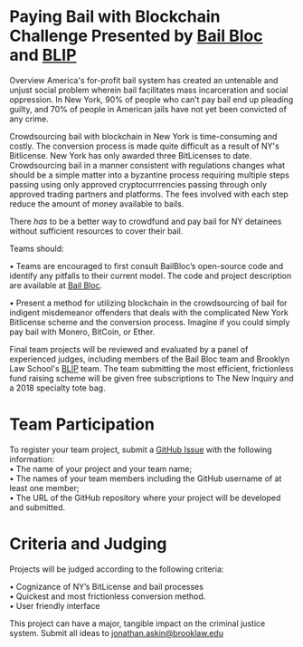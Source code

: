 # Paying Bail with Blockchain Challenge Presented by [Bail Bloc](https://bailbloc.thenewinquiry.com) and [BLIP](https://www.brooklaw.edu/academics/clinicalprogram/blip/aboutblip?)
 
Overview
America's for-profit bail system has created an untenable and unjust social problem wherein bail facilitates mass incarceration and social oppression.  In New York, 90% of people who can’t pay bail end up pleading guilty, and 70% of people in American jails have not yet been convicted of any crime. 
 
Crowdsourcing bail with blockchain in New York is time-consuming and costly. The conversion process is made quite difficult as a result of NY's Bitlicense. New York has only awarded three BitLicenses to date. Crowdsourcing bail in a manner consistent with regulations changes what should be a simple matter into a byzantine process requiring multiple steps passing using only approved cryptocurrrencies passing through only approved trading partners and platforms.  The fees involved with each step reduce the amount of money available to bails.
 
 There <i>has</i> to be a better way to crowdfund and pay bail for NY detainees without sufficient resources to cover their bail.
 
Teams should:

• Teams are encouraged to first consult BailBloc’s open-source code and identify any pitfalls to their current model. The code and project description are available at [Bail Bloc](https://bailbloc.thenewinquiry.com).
 
• Present a method for utilizing blockchain in the crowdsourcing of bail for indigent misdemeanor offenders that deals with the complicated New York Bitlicense scheme and the conversion process. Imagine if you could simply pay bail with Monero, BitCoin, or Ether.

Final team projects will be reviewed and evaluated by a panel of experienced judges, including members of the Bail Bloc team and Brooklyn Law School's [BLIP](https://www.brooklaw.edu/academics/clinicalprogram/blip/aboutblip?) team. The team submitting the most efficient, frictionless fund raising scheme will be given free subscriptions to The New Inquiry and a 2018 specialty tote bag.


# Team Participation

To register your team project, submit a [GitHub Issue](https://github.com/BLIP-CLBF) with the following information:<br/> 
• The name of your project and your team name; <br/>
• The names of your team members including the GitHub username of at least one member;<br/>
• The URL of the GitHub repository where your project will be developed and submitted.


# Criteria and Judging

Projects will be judged according to the following criteria:

• Cognizance of NY’s BitLicense and bail processes<br/>
• Quickest and most frictionless conversion method.<br/>
• User friendly interface <br/>
 
 
This project can have a major, tangible impact on the criminal justice system. Submit all ideas to jonathan.askin@brooklaw.edu

